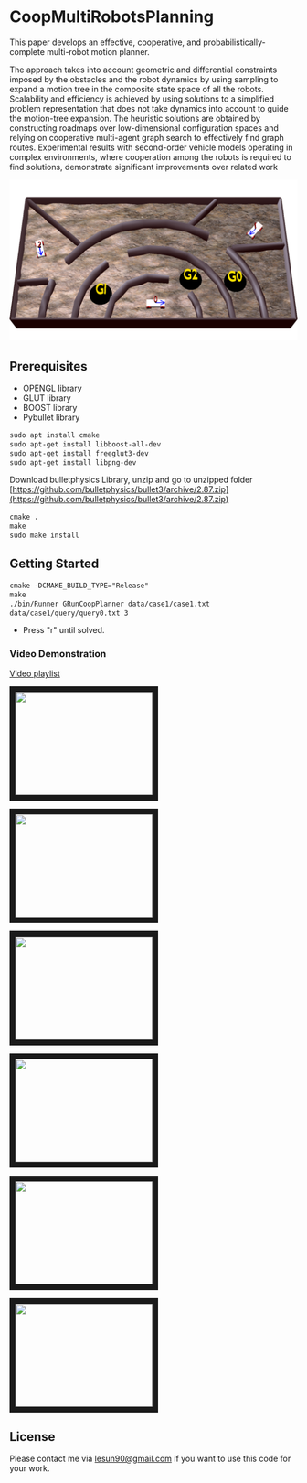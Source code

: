 # CoopMultiRobotsPlanning
This paper develops an effective, cooperative, and probabilistically-complete multi-robot motion planner.

The approach takes into account geometric and differential constraints imposed by the obstacles and the robot dynamics by using sampling to expand a motion tree in the composite state space of all the robots. Scalability and efficiency is achieved by using solutions to a simplified problem representation that does not take dynamics into account to guide the motion-tree expansion. The heuristic solutions are obtained by constructing roadmaps over low-dimensional configuration spaces and relying on cooperative multi-agent graph search to effectively find graph routes. Experimental results with second-order vehicle models operating in complex environments, where cooperation among the robots is required to find solutions, demonstrate significant improvements over related work

![webinterface](/ScenePics/case3_bumpy.jpg?raw=true "webinterface")

## Prerequisites
- OPENGL library
- GLUT library
- BOOST library
- Pybullet library

```
sudo apt install cmake
sudo apt-get install libboost-all-dev
sudo apt-get install freeglut3-dev
sudo apt-get install libpng-dev
```

Download bulletphysics Library, unzip and go to unzipped folder [https://github.com/bulletphysics/bullet3/archive/2.87.zip](https://github.com/bulletphysics/bullet3/archive/2.87.zip)

```
cmake .
make
sudo make install
```


## Getting Started
```
cmake -DCMAKE_BUILD_TYPE="Release"
make
./bin/Runner GRunCoopPlanner data/case1/case1.txt data/case1/query/query0.txt 3
```
- Press "r" until solved.

### Video Demonstration

[Video playlist](goo.gl/iuFF4Q)

<a href="http://www.youtube.com/watch?feature=player_embedded&v=ExR0GADeCvk
" target="_blank"><img src="http://img.youtube.com/vi/ExR0GADeCvk/0.jpg" 
alt="" width="240" height="180" border="10" /></a>

<a href="http://www.youtube.com/watch?feature=player_embedded&v=kKqS2OkRLQM
" target="_blank"><img src="http://img.youtube.com/vi/kKqS2OkRLQM/0.jpg" 
alt="" width="240" height="180" border="10" /></a>

<a href="http://www.youtube.com/watch?feature=player_embedded&v=x_AYG531AI
" target="_blank"><img src="http://img.youtube.com/vi/x_AYG531AI/0.jpg" 
alt="" width="240" height="180" border="10" /></a>

<a href="http://www.youtube.com/watch?feature=player_embedded&v=bTrl3N1obVU
" target="_blank"><img src="http://img.youtube.com/vi/bTrl3N1obVU/0.jpg" 
alt="" width="240" height="180" border="10" /></a>

<a href="http://www.youtube.com/watch?feature=player_embedded&v=vzleSt7PRU
" target="_blank"><img src="http://img.youtube.com/vi/vzleSt7PRU/0.jpg" 
alt="" width="240" height="180" border="10" /></a>

<a href="http://www.youtube.com/watch?feature=player_embedded&v=G6mwNYJW07M
" target="_blank"><img src="http://img.youtube.com/vi/G6mwNYJW07M/0.jpg" 
alt="" width="240" height="180" border="10" /></a>

## License

Please contact me via lesun90@gmail.com if you want to use this code for your work.
